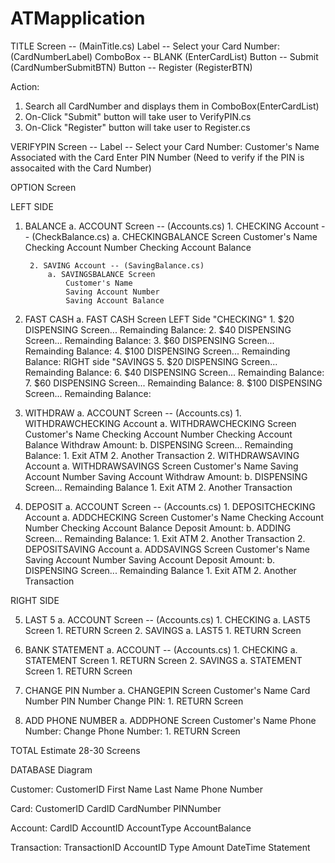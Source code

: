 # ATMapplication

TITLE Screen -- (MainTitle.cs)
Label -- Select your Card Number: (CardNumberLabel)
ComboBox -- BLANK (EnterCardList)
Button -- Submit (CardNumberSubmitBTN)
Button -- Register (RegisterBTN)

Action: 
1. Search all CardNumber and displays them in ComboBox(EnterCardList)
2. On-Click "Submit" button will take user to VerifyPIN.cs
3. On-Click "Register" button will take user to Register.cs

VERIFYPIN Screen -- 
Label -- Select your Card Number: 
Customer's Name Associated with the Card
Enter PIN Number (Need to verify if the PIN is assocaited with the Card Number)

OPTION Screen

LEFT SIDE

1. BALANCE
	a. ACCOUNT Screen -- (Accounts.cs)
		1. CHECKING Account -- (CheckBalance.cs)
			a. CHECKINGBALANCE Screen
				Customer's Name
				Checking Account Number
				Checking Account Balance

		2. SAVING Account -- (SavingBalance.cs)
			a. SAVINGSBALANCE Screen
				Customer's Name
				Saving Account Number
				Saving Account Balance
2. FAST CASH
	a. FAST CASH Screen
			LEFT Side "CHECKING"
			1. $20
				DISPENSING Screen...
					Remainding Balance: 
			2. $40
				DISPENSING Screen...
					Remainding Balance:
			3. $60
				DISPENSING Screen...
					Remainding Balance:
			4. $100
				DISPENSING Screen...
					Remainding Balance:
			RIGHT side "SAVINGS
			5. $20
				DISPENSING Screen...
					Remainding Balance: 
			6. $40
				DISPENSING Screen...
					Remainding Balance:
			7. $60
				DISPENSING Screen...
					Remainding Balance:
			8. $100
				DISPENSING Screen...
					Remainding Balance:
3. WITHDRAW
	a. ACCOUNT Screen -- (Accounts.cs)
		1. WITHDRAWCHECKING Account
			a. WITHDRAWCHECKING Screen
				Customer's Name
				Checking Account Number
				Checking Account Balance
				Withdraw Amount:
					b. DISPENSING Screen...
						Remainding Balance:
						1. Exit ATM
						2. Another Transaction
		2. WITHDRAWSAVING Account
			a. WITHDRAWSAVINGS Screen
				Customer's Name
				Saving Account Number
				Saving Account 
				Withdraw Amount: 
					b. DISPENSING Screen...
						Remainding Balance
						1. Exit ATM
						2. Another Transaction
4. DEPOSIT
	a. ACCOUNT Screen -- (Accounts.cs)
		1. DEPOSITCHECKING Account
			a. ADDCHECKING Screen
				Customer's Name
				Checking Account Number
				Checking Account Balance
				Deposit Amount:
					b. ADDING Screen...
						Remainding Balance:
						1. Exit ATM
						2. Another Transaction
		2. DEPOSITSAVING Account
			a. ADDSAVINGS Screen
				Customer's Name
				Saving Account Number
				Saving Account 
				Deposit Amount: 
					b. DISPENSING Screen...
						Remainding Balance
						1. Exit ATM
						2. Another Transaction

RIGHT SIDE

5. LAST 5 
	a. ACCOUNT Screen -- (Accounts.cs)
		1. CHECKING
			a. LAST5 Screen
				1. RETURN Screen
		2. SAVINGS
			a. LAST5 
				1. RETURN Screen
			
6. BANK STATEMENT
	a. ACCOUNT -- (Accounts.cs)
		1. CHECKING
			a. STATEMENT Screen
				1. RETURN Screen
		2. SAVINGS
			a. STATEMENT Screen
				1. RETURN Screen
	
7. CHANGE PIN Number
	a. CHANGEPIN Screen
		Customer's Name
		Card Number
		PIN Number
		Change PIN: 
			1. RETURN Screen
			
8. ADD PHONE NUMBER
	a. ADDPHONE Screen
		Customer's Name
		Phone Number:
		Change Phone Number: 
			1. RETURN Screen

TOTAL Estimate 28-30 Screens

DATABASE Diagram

Customer:
CustomerID
First Name
Last Name
Phone Number

Card:
CustomerID
CardID
CardNumber
PINNumber

Account:
CardID
AccountID
AccountType
AccountBalance

Transaction:
TransactionID
AccountID
Type
Amount
DateTime
Statement
